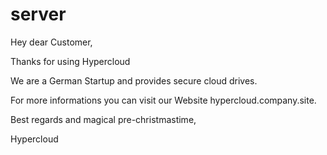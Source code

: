 # server

Hey dear Customer,

Thanks for using Hypercloud

We are a German Startup and provides secure cloud drives.

For more informations you can visit our Website hypercloud.company.site.

Best regards and magical pre-christmastime,

Hypercloud
